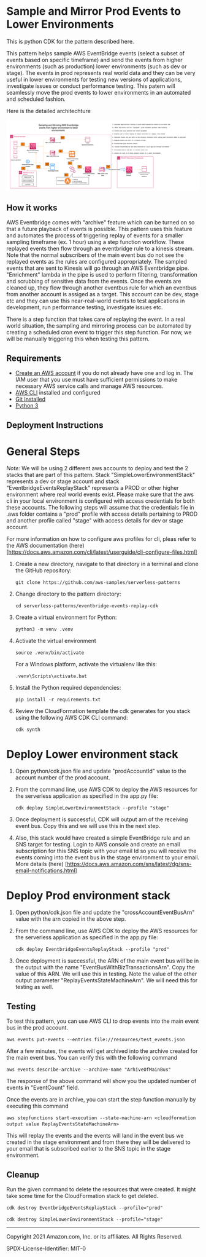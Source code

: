# Sample and Mirror Prod Events to Lower Environments
This is python CDK for the pattern described here. 

This pattern helps sample AWS EventBridge events (select a subset of events based on specific timeframe) and send the events from higher environments (such as production) lower environments (such as dev or stage). The events in prod represents real world data and they can be very useful in lower environments for testing new versions of applications, investigate issues or conduct performance testing. This patern will seamlessly move the prod events to lower environments in an automated and scheduled fashion. 

Here is the detailed architechture

![Architecture](./resources/eventbridge_replay.png)
## How it works

AWS Eventbridge comes with "archive" feature which can be turned on so that a future playback of events is possible. This pattern uses this feature and automates the process of triggering replay of events for a smaller sampling timeframe (ex. 1 hour) using a step function workflow. These replayed events then flow through an eventbridge rule to a kinesis stream. Note that the normal subscribers of the main event bus do not see the replayed events as the rules are configured appropriately. The sampled events that are sent to Kinesis will go through an AWS Eventbridge pipe. "Enrichment" lambda in the pipe is used to perform filtering, transformation and scrubbing of sensitive data from the events. Once the events are cleaned up, they flow through another eventbus rule for which an eventbus from another account is assiged as a target. This account can be dev, stage etc and they can use this near-real-world events to test applications in development, run performance testing, investigate issues etc. 

There is a step function that takes care of replaying the event. In a real world situation, the sampling and mirroring process can be automated by creating a scheduled cron event to trigger this step function. For now, we will be manually triggering this when testing this pattern.
## Requirements

- [Create an AWS account](https://portal.aws.amazon.com/gp/aws/developer/registration/index.html) if you do not already have one and log in. The IAM user that you use must have sufficient permissions to make necessary AWS service calls and manage AWS resources.
- [AWS CLI](https://docs.aws.amazon.com/cli/latest/userguide/install-cliv2.html) installed and configured
- [Git Installed](https://git-scm.com/book/en/v2/Getting-Started-Installing-Git)
- [Python 3](https://www.python.org/downloads/)

## Deployment Instructions

# General Steps

*Note:* We will be using 2 different aws accounts to deploy and test the 2 stacks that are part of this pattern. Stack "SimpleLowerEnvironmentStack" represents a dev or stage account and stack "EventbridgeEventsReplayStack" represents a PROD or other higher environment where real world events exist. Please make sure that the aws cli in your local environment is configured with access credentials for both these accounts. The following steps will assume that the credentials file in .aws folder contains a "prod" profile with access details pertaining to PROD and another profile called "stage" with access details for dev or stage account. 

For more information on how to configure aws profiles for cli, pleas refer to the AWS documentation (here)[https://docs.aws.amazon.com/cli/latest/userguide/cli-configure-files.html] 

1. Create a new directory, navigate to that directory in a terminal and clone the GitHub repository:
   ```
   git clone https://github.com/aws-samples/serverless-patterns
   ```
2. Change directory to the pattern directory:
   ```
   cd serverless-patterns/eventbridge-events-replay-cdk
   ```
3. Create a virtual environment for Python:
   ```
   python3 -m venv .venv
   ```
4. Activate the virtual environment
   ```
   source .venv/bin/activate
   ```
   For a Windows platform, activate the virtualenv like this:
   ```
   .venv\Scripts\activate.bat
   ```
5. Install the Python required dependencies:
   ```
   pip install -r requirements.txt
   ```
6. Review the CloudFormation template the cdk generates for you stack using the following AWS CDK CLI command:
   ```
   cdk synth
   ```
# Deploy Lower environment stack 

1. Open python/cdk.json file and update "prodAccountId" value to the account number of the prod account. 

2. From the command line, use AWS CDK to deploy the AWS resources for the serverless application as specified in the app.py file:
   ```
   cdk deploy SimpleLowerEnvironmentStack --profile "stage"
   ```
3. Once deployment is successful, CDK will output arn of the receiving event bus. Copy this and we will use this in the next step.

4. Also, this stack would have created a simple EventBridge rule and an SNS target for testing. Login to AWS console and create an email subscription for this SNS topic with your email Id so you will receive the events coming into the event bus in the stage environment to your email. More details (here) [https://docs.aws.amazon.com/sns/latest/dg/sns-email-notifications.html]

# Deploy Prod environment stack

1. Open python/cdk.json file and update the "crossAccountEventBusArn" value with the arn copied in the above step. 

2. From the command line, use AWS CDK to deploy the AWS resources for the serverless application as specified in the app.py file:
   ```
   cdk deploy EventbridgeEventsReplayStack --profile "prod"
   ```
3. Once deployment is successful, the ARN of the main event bus will be in the output with the name "EventBusWithBizTransactionsArn". Copy the value of this ARN. We will use this in testing.
Note the value of the other output parameter "ReplayEventsStateMachineArn". We will need this for testing as well. 

## Testing

To test this pattern, you can use AWS CLI to drop events into the main event bus in the prod account. 

```
aws events put-events --entries file://resources/test_events.json
```

After a few minutes, the events will get archived into the archive created for the main event bus. You can verify this with the following command 

```
aws events describe-archive --archive-name "ArhiveOfMainBus"
```

The response of the above command will show you the updated number of events in "EventCount" field. 

Once the events are in archive, you can start the step function manually by executing this command

```
aws stepfunctions start-execution --state-machine-arn <cloudformation output value ReplayEventsStateMachineArn>
```

This will replay the events and the events will land in the event bus we created in the stage environment and from there they will be delivered to your email that is subscribed earlier to the SNS topic in the stage environment. 
## Cleanup

Run the given command to delete the resources that were created. It might take some time for the CloudFormation stack to get deleted.

```
cdk destroy EventbridgeEventsReplayStack --profile="prod"
```

```
cdk destroy SimpleLowerEnvironmentStack --profile="stage"
```

---

Copyright 2021 Amazon.com, Inc. or its affiliates. All Rights Reserved.

SPDX-License-Identifier: MIT-0
